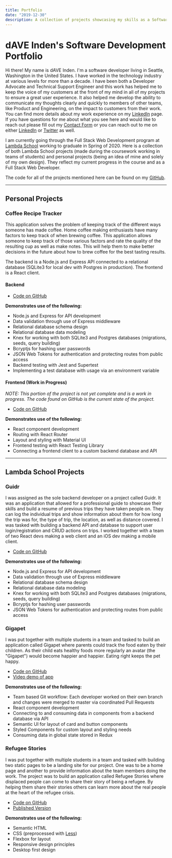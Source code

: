 ```yaml
---
title: Portfolio
date: "2019-12-30"
description: A collection of projects showcasing my skills as a Software Developer
---
```


# dAVE Inden's Software Development Portfolio

Hi there! My name is dAVE Inden. I'm a software developer living in Seattle, Washington in the United States. I have worked in the technology industry at various levels for more than a decade. I have been both a Developer Advocate and Technical Support Engineer and this work has helped me to keep the voice of my customers at the front of my mind in all of my projects to ensure a great user experience. It also helped me develop the ability to communicate my thoughts clearly and quickly to members of other teams, like Product and Engineering, on the impact to customers from their work. You can find more details about my work experience on my [LinkedIn](https://www.linkedin.com/in/davidinden/) page. If you have questions for me about what you see here and would like to reach out please fill out my [Contact Form](https://forms.gle/UqLk3EjGZspfCavL7) or you can reach out to me on either [LinkedIn](https://www.linkedin.com/in/davidinden/) or [Twitter](https://twitter.com/daveskull81) as well.

I am currently going through the Full Stack Web Development program at [Lambda School](https://lambdaschool.com/courses/full-stack-web-development) working to graduate in Spring of 2020. Here is a collection of both Lambda School projects (made during the coursework working in teams of students) and personal projects (being an idea of mine and solely of my own design). They reflect my current progress in the course and as a Full Stack Web Developer.

The code for all of the projects mentioned here can be found on my [GitHub](https://github.com/daveskull81).

---

## Personal Projects

### **Coffee Recipe Tracker**

This application solves the problem of keeping track of the different ways someone has made coffee. Home coffee making enthusiasts have many factors to keep track of when brewing coffee. This application allows someone to keep track of those various factors and rate the quality of the resulting cup as well as make notes. This will help them to make better decisions in the future about how to brew coffee for the best tasting results.

The backend is a Node.js and Express API connected to a relational database (SQLite3 for local dev with Postgres in production). The frontend is a React client.

#### **Backend**

* [Code on GitHub](https://github.com/daveskull81/coffee-recipe-tracker-api)

**Demonstrates use of the following:**

* Node.js and Express for API development
* Data validation through use of Express middleware
* Relational database schema design
* Relational database data modeling
* Knex for working with both SQLite3 and Postgres databases (migrations, seeds, query building)
* Bcryptjs for hashing user passwords
* JSON Web Tokens for authentication and protecting routes from public access
* Backend testing with Jest and Supertest
* Implementing a test database with usage via an environment variable

#### **Frontend** (Work in Progress)  

*NOTE: This portion of the project is not yet complete and is a work in progress. The code found on GitHub is the current state of the project.*

* [Code on GitHub](https://github.com/daveskull81/coffee-recipe-tracker-front-end)

**Demonstrates use of the following:**

* React component development
* Routing with React Router
* Layout and styling with Material UI
* Frontend testing with React Testing Library
* Connecting a frontend client to a custom backend database and API

---

## Lambda School Projects

### Guidr

I was assigned as the sole backend developer on a project called Guidr. It was an application that allowed for a professional guide to showcase their skills and build a resume of previous trips they have taken people on. They can log the individual trips and show information about them for how long the trip was for, the type of trip, the location, as well as distance covered. I was tasked with building a backend API and database to support user login/registration and CRUD actions on trips. I worked together with a team of two React devs making a web client and an iOS dev making a mobile client.

* [Code on GitHub](https://github.com/Buildweek-guidr/backend)

**Demonstrates use of the following:**

* Node.js and Express for API development
* Data validation through use of Express middleware
* Relational database schema design
* Relational database data modeling
* Knex for working with both SQLite3 and Postgres databases (migrations, seeds, query building)
* Bcryptjs for hashing user passwords
* JSON Web Tokens for authentication and protecting routes from public access

### **Gigapet**

I was put together with multiple students in a team and tasked to build an application called Gigapet where parents could track the food eaten by their children. As their child eats healthy foods more regularly an avatar (the "Gigapet") would become happier and happier. Eating right keeps the pet happy.

* [Code on GitHub](https://github.com/daveskull81/Gigapet-FE)
* [Video demo of app](https://youtu.be/5hbrnGxfslY)

**Demonstrates use of the following:**

* Team based Git workflow: Each developer worked on their own branch and changes were merged to master via coordinated Pull Requests
* React component development
* Connecting to and consuming data in components from a backend database via API
* Semantic UI for layout of card and button components
* Styled Components for custom layout and styling needs
* Consuming data in global state stored in Redux

### **Refugee Stories**

I was put together with multiple students in a team and tasked with building two static pages to be a landing site for our project. One was to be a home page and another to provide information about the team members doing the work. The project was to build an application called Refugee Stories where displaced people can come to share their story of being a refugee. By helping them share their stories others can learn more about the real people at the heart of the refugee crisis.

* [Code on GitHub](https://github.com/daveskull81/refugee-stories)
* [Published Version](https://daveskull81.github.io/refugee-stories/)

**Demonstrates use of the following:**
* Semantic HTML
* CSS (preprocessed with [Less](http://lesscss.org))
* Flexbox for layout
* Responsive design principles
* Desktop first design